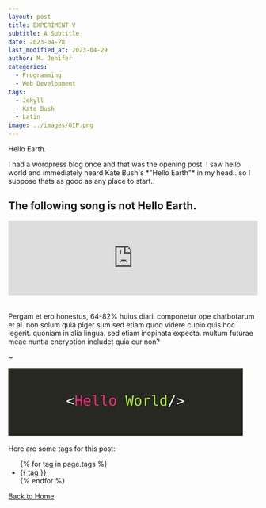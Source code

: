 ```yaml
---
layout: post
title: EXPERIMENT V
subtitle: A Subtitle
date: 2023-04-28
last_modified_at: 2023-04-29
author: M. Jenifer
categories:
  - Programming
  - Web Development
tags:
  - Jekyll
  - Kate Bush
  - Latin
image: ../images/OIP.png
---
```


<link rel="stylesheet" type="text/css" href="./_css/styles.css">

<p>Hello Earth.</p>


<p>I had a wordpress blog once and that was the opening post. I saw hello world and immediately heard Kate Bush's *"Hello Earth"* in my head.. so I suppose thats as good as any place to start..</p>

<h2>The following song is not Hello Earth.</h2>

<div class="video-container">
  <iframe width="100%" height="auto" src="https://www.youtube.com/embed/oKOmhHWFuB4?autoplay=1" title="YouTube video player" frameborder="0" allow="accelerometer; autoplay; clipboard-write; encrypted-media; gyroscope; picture-in-picture; web-share" allowfullscreen></iframe>

</div>

<br>

<p>Pergam et ero honestus, 64-82% huius diarii componetur ope chatbotarum et ai. non solum quia piger sum sed etiam quod videre cupio quis hoc legerit. quoniam in alia lingua. sed etiam inopinata expecta. multum futurae meae nuntia encryption includet quia cur non?</p>

<p>~</p>

<img src="https://raw.githubusercontent.com/matthewjenifer/matthewjenifer.github.io/main/images/OIP.jpeg">
<!-- <p>How did you even get here ~~Sah~~ ..:</p>

<ul>
  <li>Making Dubs</li>
  <li>MIDI/Programming</li>
  <li>A/V</li>
</ul> -->

<p>Here are some tags for this post:</p>
<ul>
{% for tag in page.tags %}
  <li><a href="/tags/{{ tag }}/">{{ tag }}</a></li>
{% endfor %}
</ul>

<p><a href="/">Back to Home</a></p>
